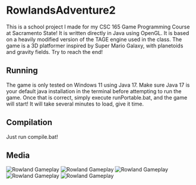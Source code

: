 # RowlandsAdventure2
This is a school project I made for my CSC 165 Game Programming Course at Sacramento State! It is written directly in Java using OpenGL. It is based on a heavily modified version of the TAGE engine used in the class. The game is a 3D platformer inspired by Super Mario Galaxy, with planetoids and gravity fields. Try to reach the end!

## Running
The game is only tested on Windows 11 using Java 17. Make sure Java 17 is your default java installation in the terminal before attempting to run the game. Once that is correct, simply execute runPortable.bat, and the game will start! It will take several minutes to load, give it time.

## Compilation
Just run compile.bat!

## Media
![Rowland Gameplay](https://noodlemanifold.github.io/images/portfolioRowland/rowland1.png)
![Rowland Gameplay](https://noodlemanifold.github.io/images/portfolioRowland/rowland2.gif)
![Rowland Gameplay](https://noodlemanifold.github.io/images/portfolioRowland/rowland2.png)
![Rowland Gameplay](https://noodlemanifold.github.io/images/portfolioRowland/rowland3.gif)
![Rowland Gameplay](https://noodlemanifold.github.io/images/portfolioRowland/rowland3.png)

